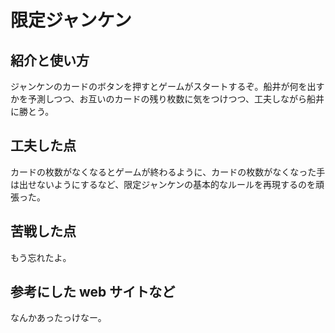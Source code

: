 # 限定ジャンケン

## 紹介と使い方

  ジャンケンのカードのボタンを押すとゲームがスタートするぞ。船井が何を出すかを予測しつつ、お互いのカードの残り枚数に気をつけつつ、工夫しながら船井に勝とう。
  
## 工夫した点

カードの枚数がなくなるとゲームが終わるように、カードの枚数がなくなった手は出せないようにするなど、限定ジャンケンの基本的なルールを再現するのを頑張った。

## 苦戦した点
    
  もう忘れたよ。

## 参考にした web サイトなど

  なんかあったっけなー。